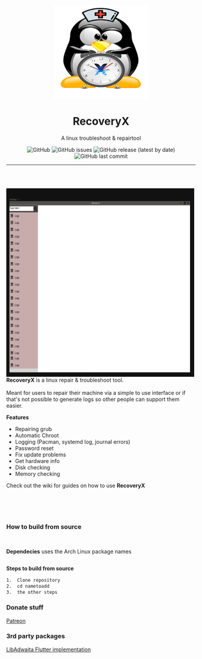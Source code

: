 <p align="center">
  <img src="./projectx.png" width="250" height="250"/>
</p>
<h1 align="center">RecoveryX</h1>
<p align="center">A linux troubleshoot & repairtool</p>
<div align="center">

![GitHub](https://img.shields.io/github/license/cookiesource/RecoveryX)
![GitHub issues](https://img.shields.io/github/issues/cookiesource/RecoveryX)
![GitHub release (latest by date)](https://img.shields.io/github/v/release/cookiesource/RecoveryX)
![GitHub last commit](https://img.shields.io/github/last-commit/cookiesource/RecoveryX)
  <hr />
  
<br> </br>
</div>
<img align="left" width="500" height="500" src="./images/screenshot1.png">

**RecoveryX** is a linux repair & troubleshoot tool. <br> </br>
Meant for users to repair their machine via a simple to use interface or if that's not possible to generate logs so other people can support them easier.

**Features**
 - Repairing grub
 - Automatic Chroot
 - Logging (Pacman, systemd log, journal errors)
 - Password reset
 - Fix update problems
 - Get hardware info
 - Disk checking 
 - Memory checking 
 
Check out the wiki for guides on how to use **RecoveryX**
</br></br></br></br></br>

### How to build from source
</br>

**Dependecies** uses the Arch Linux package names
```

```
**Steps to build from source**
```
1.  Clone repository
2.  cd nametoadd
3.  the other steps
```

### Donate stuff
[Patreon](https://patreon.com/rebornos)

### 3rd party packages
[LibAdwaita Flutter implementation](https://github.com/gtk-flutter/libadwaita)

